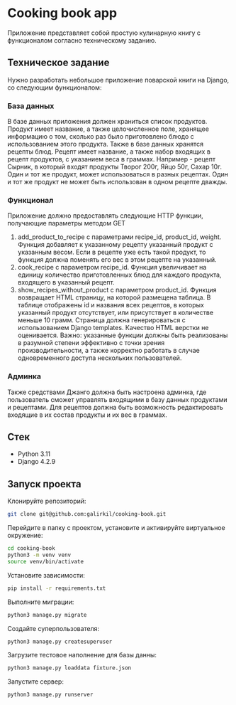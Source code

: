 # Cooking book app

Приложение представляет собой простую кулинарную книгу с функционалом согласно
техническому
заданию.

## Техническое задание

Нужно разработать небольшое приложение поварской книги на Django, со следующим
функционалом:

### База данных

В базе данных приложения должен храниться список продуктов. Продукт имеет
название, а также целочисленное поле, хранящее информацию о том, сколько раз
было приготовлено блюдо с использованием этого продукта. Также в базе данных
хранятся рецепты блюд. Рецепт имеет название, а также набор входящих в рецепт
продуктов, с указанием веса в граммах.
Например - рецепт Сырник, в который входят продукты Творог 200г, Яйцо 50г,
Сахар 10г.
Один и тот же продукт, может использоваться в разных рецептах. Один и тот же
продукт не может быть использован в одном рецепте дважды.

### Функционал

Приложение должно предоставлять следующие HTTP функции, получающие параметры
методом GET

1. add_product_to_recipe с параметрами recipe_id, product_id, weight. Функция
   добавляет к указанному рецепту указанный продукт с указанным весом. Если в
   рецепте уже есть такой продукт, то функция должна поменять его вес в этом
   рецепте на указанный.
2. cook_recipe c параметром recipe_id. Функция увеличивает на единицу
   количество приготовленных блюд для каждого продукта, входящего в указанный
   рецепт.
3. show_recipes_without_product с параметром product_id. Функция возвращает
   HTML страницу, на которой размещена таблица. В таблице отображены id и
   названия всех рецептов, в которых указанный продукт отсутствует, или
   присутствует в количестве меньше 10 грамм. Страница должна генерироваться с
   использованием Django templates. Качество HTML верстки не оценивается.
   Важно: указанные функции должны быть реализованы в разумной степени
   эффективно с точки зрения производительности, а также корректно работать в
   случае одновременного доступа нескольких пользователей.

### Админка

Также средствами Джанго должна быть настроена админка, где пользователь сможет
управлять входящими в базу данных продуктами и рецептами. Для рецептов должна
быть возможность редактировать входящие в их состав продукты и их вес в
граммах.

## Стек

- Python 3.11
- Django 4.2.9

## Запуск проекта

Клонируйте репозиторий:

```bash
git clone git@github.com:galirkil/cooking-book.git
```

Перейдите в папку с проектом, установите и активируйте виртуальное окружение:

```bash
cd cooking-book
python3 -m venv venv
source venv/bin/activate
```

Установите зависимости:

```bash
pip install -r requirements.txt
```

Выполните миграции:

```bash
python3 manage.py migrate
```

Создайте суперпользователя:

```bash
python3 manage.py createsuperuser
```

Загрузите тестовое наполнение для базы данны:

```bash
python3 manage.py loaddata fixture.json
```

Запустите сервер:

```bash
python3 manage.py runserver
```


